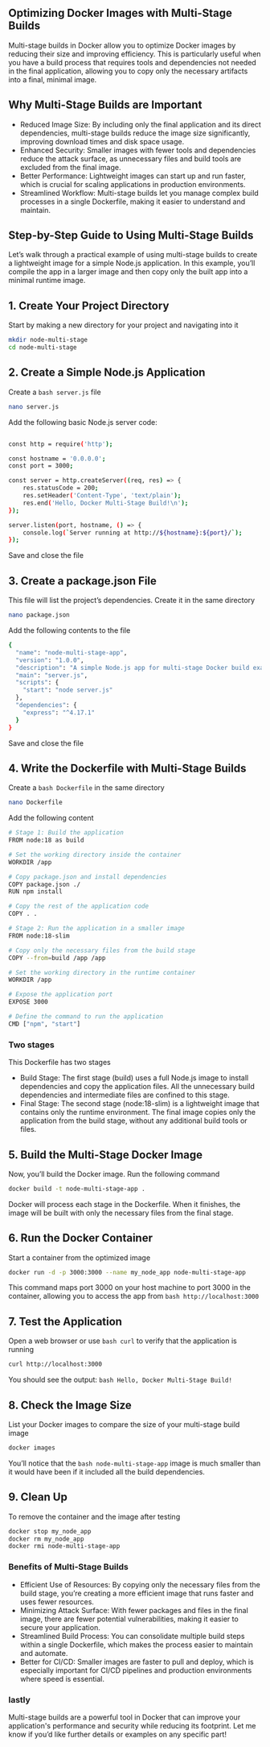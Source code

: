 ## Optimizing Docker Images with Multi-Stage Builds

Multi-stage builds in Docker allow you to optimize Docker images by reducing their size and improving efficiency. This is particularly useful when you have a build process that requires tools and dependencies not needed in the final application, allowing you to copy only the necessary artifacts into a final, minimal image.

## Why Multi-Stage Builds are Important
- Reduced Image Size: By including only the final application and its direct dependencies, multi-stage builds reduce the image size significantly, improving download times and disk space usage.
- Enhanced Security: Smaller images with fewer tools and dependencies reduce the attack surface, as unnecessary files and build tools are excluded from the final image.
- Better Performance: Lightweight images can start up and run faster, which is crucial for scaling applications in production environments.
- Streamlined Workflow: Multi-stage builds let you manage complex build processes in a single Dockerfile, making it easier to understand and maintain.



## Step-by-Step Guide to Using Multi-Stage Builds
Let’s walk through a practical example of using multi-stage builds to create a lightweight image for a simple Node.js application. In this example, you’ll compile the app in a larger image and then copy only the built app into a minimal runtime image.


## 1. Create Your Project Directory

Start by making a new directory for your project and navigating into it
```bash
mkdir node-multi-stage
cd node-multi-stage
```

## 2. Create a Simple Node.js Application

Create a ```bash server.js``` file
```bash 
nano server.js
```
Add the following basic Node.js server code:
```bash 

const http = require('http');

const hostname = '0.0.0.0';
const port = 3000;

const server = http.createServer((req, res) => {
    res.statusCode = 200;
    res.setHeader('Content-Type', 'text/plain');
    res.end('Hello, Docker Multi-Stage Build!\n');
});

server.listen(port, hostname, () => {
    console.log(`Server running at http://${hostname}:${port}/`);
});
```
Save and close the file


## 3. Create a package.json File
This file will list the project’s dependencies. Create it in the same directory

```bash 
nano package.json
```

Add the following contents to the file
```bash
{
  "name": "node-multi-stage-app",
  "version": "1.0.0",
  "description": "A simple Node.js app for multi-stage Docker build example",
  "main": "server.js",
  "scripts": {
    "start": "node server.js"
  },
  "dependencies": {
    "express": "^4.17.1"
  }
}
```
Save and close the file


## 4. Write the Dockerfile with Multi-Stage Builds
Create a ```bash Dockerfile``` in the same directory
```bash 
nano Dockerfile
```

Add the following content
```bash 
# Stage 1: Build the application
FROM node:18 as build

# Set the working directory inside the container
WORKDIR /app

# Copy package.json and install dependencies
COPY package.json ./
RUN npm install

# Copy the rest of the application code
COPY . .

# Stage 2: Run the application in a smaller image
FROM node:18-slim

# Copy only the necessary files from the build stage
COPY --from=build /app /app

# Set the working directory in the runtime container
WORKDIR /app

# Expose the application port
EXPOSE 3000

# Define the command to run the application
CMD ["npm", "start"]

```

### Two stages
This Dockerfile has two stages
- Build Stage: The first stage (build) uses a full Node.js image to install dependencies and copy the application files. All the unnecessary build dependencies and intermediate files are confined to this stage.
- Final Stage: The second stage (node:18-slim) is a lightweight image that contains only the runtime environment. The final image copies only the application from the build stage, without any additional build tools or files.



## 5. Build the Multi-Stage Docker Image

Now, you’ll build the Docker image. Run the following command
```bash 
docker build -t node-multi-stage-app .
```
Docker will process each stage in the Dockerfile. When it finishes, the image will be built with only the necessary files from the final stage.


## 6. Run the Docker Container

Start a container from the optimized image
```bash 
docker run -d -p 3000:3000 --name my_node_app node-multi-stage-app
```
This command maps port 3000 on your host machine to port 3000 in the container, allowing you to access the app from ```bash http://localhost:3000```


## 7. Test the Application

Open a web browser or use ```bash curl``` to verify that the application is running
```bash 
curl http://localhost:3000
```
You should see the output: ```bash Hello, Docker Multi-Stage Build!```


## 8. Check the Image Size

List your Docker images to compare the size of your multi-stage build image
```bash 
docker images
```
You’ll notice that the ```bash node-multi-stage-app``` image is much smaller than it would have been if it included all the build dependencies.


## 9. Clean Up

To remove the container and the image after testing
```bash 
docker stop my_node_app
docker rm my_node_app
docker rmi node-multi-stage-app
```



### Benefits of Multi-Stage Builds
- Efficient Use of Resources: By copying only the necessary files from the build stage, you’re creating a more efficient image that runs faster and uses fewer resources.
- Minimizing Attack Surface: With fewer packages and files in the final image, there are fewer potential vulnerabilities, making it easier to secure your application.
- Streamlined Build Process: You can consolidate multiple build steps within a single Dockerfile, which makes the process easier to maintain and automate.
- Better for CI/CD: Smaller images are faster to pull and deploy, which is especially important for CI/CD pipelines and production environments where speed is essential.

### lastly
Multi-stage builds are a powerful tool in Docker that can improve your application's performance and security while reducing its footprint. Let me know if you’d like further details or examples on any specific part!